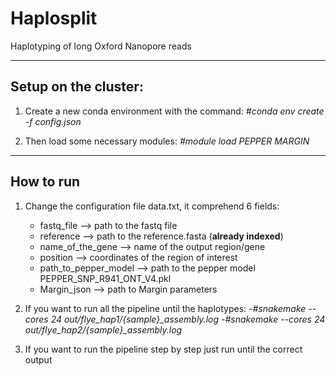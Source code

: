 # Haplosplit
Haplotyping of long Oxford Nanopore reads

---
## Setup on the cluster:

1. Create a new conda environment with the command:  *#conda env create -f config.json*
  
2. Then load some necessary modules:  *#module load PEPPER MARGIN*

---
## How to run

1. Change the configuration file data.txt, it comprehend 6  fields:
    - fastq_file --> path to the fastq file
    - reference --> path to the reference.fasta (**already indexed**)
    - name_of_the_gene --> name of the output region/gene
    - position --> coordinates of the region of interest
    - path_to_pepper_model --> path to the pepper model PEPPER_SNP_R941_ONT_V4.pkl
    - Margin_json --> path to Margin parameters

2. If you want to run all the pipeline until the haplotypes: 
    -*#snakemake --cores 24 out/flye_hap1/{sample}_assembly.log* 
    -*#snakemake --cores 24 out/flye_hap2/{sample}_assembly.log*

3. If you want to run the pipeline step by step just run until the correct output
